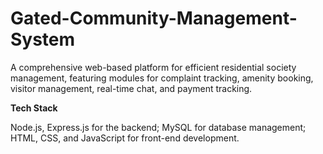 # Gated-Community-Management-System
A comprehensive web-based platform for efficient residential society management, featuring modules for complaint tracking, amenity booking, visitor management, real-time chat, and payment tracking.

**Tech Stack**

Node.js, Express.js for the backend; MySQL for database management; HTML, CSS, and JavaScript for front-end development.
